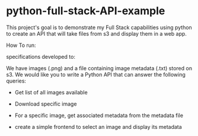 # python-full-stack-API-example
This project's goal is to demonstrate my Full Stack capabilities using python to create an API that will take files from s3 and display them in a web app.

How To run:

specifications developed to:

  We have images (.png) and a file containing image metadata (.txt) stored on s3. We would like you to write a Python API that can answer the following queries:


  - Get list of all images available

  - Download specific image

  - For a specific image, get associated metadata from the metadata file

  - create a simple frontend to select an image and display its metadata
